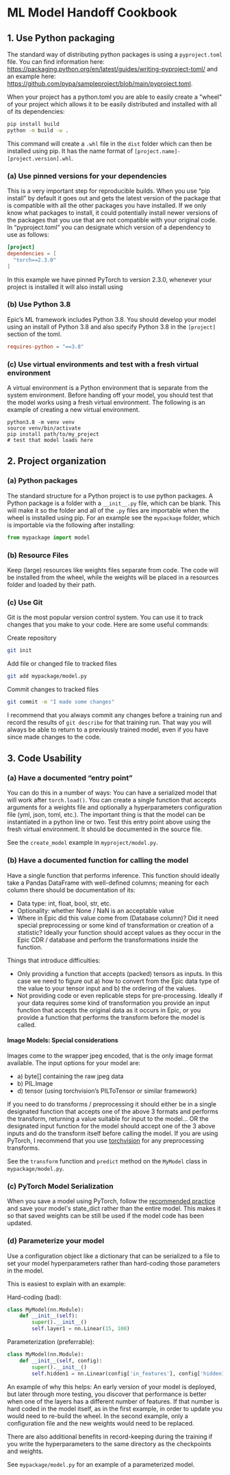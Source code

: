 # ML Model Handoff Cookbook

## 1. Use Python packaging
The standard way of distributing python packages is using a ``pyproject.toml`` file. 
You can find information here: https://packaging.python.org/en/latest/guides/writing-pyproject-toml/ 
and an example here: https://github.com/pypa/sampleproject/blob/main/pyproject.toml.

When your project has a python.toml you are able to easily create a "wheel" of your project which allows it to be 
easily distributed and installed with all of its dependencies:

```bash
pip install build
python -m build -w .
```

This command will create a ``.whl`` file in the ``dist`` folder which can then be installed using pip. It has the name
format of ``[project.name]-[project.version].whl``.

### (a) Use pinned versions for your dependencies
This is a very important step for reproducible builds. When you use “pip install” by default it goes out 
and gets the latest version of the package that is compatible with all the other packages you have 
installed. If we only know what packages to install, it could potentially install newer versions of 
the packages that you use that are not compatible with your original code. In “pyproject.toml” you 
can designate which version of a dependency to use as follows:

```toml
[project]
dependencies = [
  "torch==2.3.0"
]
```

In this example we have pinned PyTorch to version 2.3.0, whenever your project is installed it will also install using 

### (b) Use Python 3.8
Epic’s ML framework includes Python 3.8. You should develop your model using an install of Python 3.8 and also specify 
Python 3.8 in the ``[project]`` section of the toml.

```toml
requires-python = "==3.8"
```

### (c) Use virtual environments and test with a fresh virtual environment
A virtual environment is a Python environment that is separate from the system environment. Before handing off your model,
you should test that the model works using a fresh virtual environment. The following is an example of creating a new 
virtual environment.

```
python3.8 -m venv venv
source venv/bin/activate
pip install path/to/my_project
# test that model loads here
```

## 2. Project organization

### (a) Python packages
The standard structure for a Python project is to use python packages. A Python package is a folder with a 
``__init__.py`` file, which can be blank. This will make it so the folder and all of the ``.py`` files are importable 
when the wheel is installed using pip. For an example see the ``mypackage`` folder, which is importable via the 
following after installing:

```python
from mypackage import model
```

### (b) Resource Files
Keep (large) resources like weights files separate from code. The code will be installed from the wheel, while the 
weights will be placed in a resources folder and loaded by their path.

### (c) Use Git

Git is the most popular version control system. You can use it to track changes that you make to your code. Here are 
some useful commands:

Create repository
```bash
git init 
```

Add file or changed file to tracked files
```bash
git add mypackage/model.py
```

Commit changes to tracked files
```bash
git commit -m "I made some changes"
```

I recommend that you always commit any changes before a training run and record the results of ``git describe`` for that
training run. That way you will always be able to return to a previously trained model, even if you have since made 
changes to the code.

## 3. Code Usability

### (a) Have a documented “entry point”
You can do this in a number of ways: You can have a serialized model that will work after ``torch.load()``. 
You can create a single function that accepts arguments for a weights file and optionally a hyperparameters 
configuration file (yml, json, toml, etc.). The important thing is that the model can be instantiated in a 
python line or two. Test this entry point above using the fresh virtual environment. It should be documented
in the source file. 

See the ``create_model`` example in ``myproject/model.py``.

### (b) Have a documented function for calling the model
Have a single function that performs inference. This function should ideally take a Pandas DataFrame with 
well-defined columns; meaning for each column there should be documentation of its:
 
 - Data type: int, float, bool, str, etc.
 - Optionality: whether None / NaN is an acceptable value
 - Where in Epic did this value come from (Database column)? Did it need special preprocessing or some
   kind of transformation or creation of a statistic? Ideally your function should accept values as
   they occur in the Epic CDR / database and perform the transformations inside the function.
	
Things that introduce difficulties:
 - Only providing a function that accepts (packed) tensors as inputs. In this case we need to figure out
   a) how to convert from the Epic data type of the value to your tensor input and b) the ordering of the values.
 - Not providing code or even replicable steps for pre-processing. Ideally if your data requires some kind of
   transformation you provide an input function that accepts the original data as it occurs in Epic, or you
   provide a function that performs the transform before the model is called. 

#### Image Models: Special considerations
Images come to the wrapper jpeg encoded, that is the only image format available. The input options for your model are:
 - a) byte[] containing the raw jpeg data
 - b) PIL.Image
 - d) tensor (using torchvision’s PILToTensor or similar framework)

If you need to do transforms / preprocessing it should either be in a single designated function that
accepts one of the above 3 formats and performs the transform, returning a value suitable for input to the
model… OR the designated input function for the model should accept one of the 3 above inputs and do the
transform itself before calling the model. If you are using PyTorch, I recommend that you use 
[torchvision](https://pytorch.org/vision/stable/transforms.html) for any preprocessing transforms.

See the ``transform`` function and ``predict`` method on the ``MyModel`` class in ``mypackage/model.py``.

### (c) PyTorch Model Serialization

When you save a model using PyTorch, follow the 
[recommended practice](https://pytorch.org/tutorials/beginner/saving_loading_models.html) and save your model's 
state_dict rather than the entire model. This makes it so that saved weights can be still be used if the model code has
been updated.

### (d) Parameterize your model

Use a configuration object like a dictionary that can be serialized to a file to set your model hyperparameters rather
than hard-coding those parameters in the model.

This is easiest to explain with an example:

Hard-coding (bad):
```python
class MyModel(nn.Module):
    def __init__(self):
        super().__init__()
        self.layer1 = nn.Linear(15, 100)
```

Parameterization (preferrable):

```python
class MyModel(nn.Module):
    def __init__(self, config):
        super().__init__()
        self.hidden1 = nn.Linear(config['in_features'], config['hidden1_features'])
```

An example of why this helps: An early version of your model is deployed, but later through more testing, you discover
that performance is better  when one of the layers has a different number of features. If that number is hard coded in
the model itself, as in the first example, in order to update you would need to re-build the wheel. In the second
example, only a configuration file and the new weights would need to be replaced.

There are also additional benefits in record-keeping during the training if you write the hyperparameters to the same 
directory as the checkpoints and weights.

See ``mypackage/model.py`` for an example of a parameterized model. 
